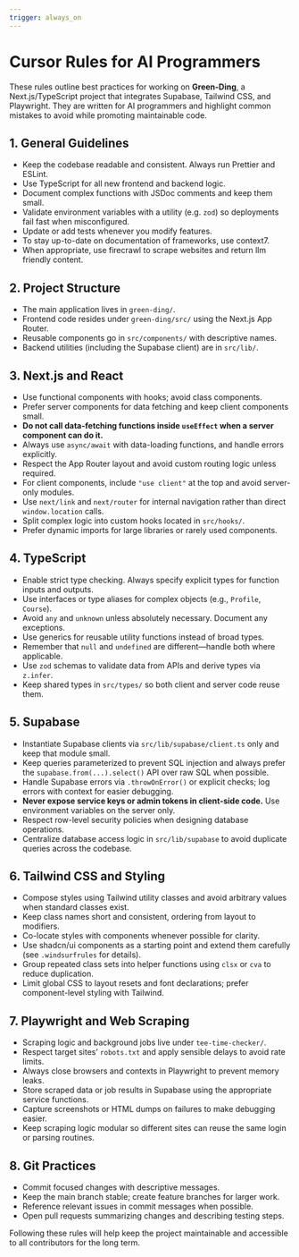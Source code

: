 ```yaml
---
trigger: always_on
---
```


# Cursor Rules for AI Programmers

These rules outline best practices for working on **Green-Ding**, a Next.js/TypeScript project that integrates Supabase, Tailwind CSS, and Playwright. They are written for AI programmers and highlight common mistakes to avoid while promoting maintainable code.

## 1. General Guidelines
- Keep the codebase readable and consistent. Always run Prettier and ESLint.
- Use TypeScript for all new frontend and backend logic.
- Document complex functions with JSDoc comments and keep them small.
- Validate environment variables with a utility (e.g. `zod`) so deployments fail fast when misconfigured.
- Update or add tests whenever you modify features.
- To stay up-to-date on documentation of frameworks, use context7. 
- When appropriate, use firecrawl to scrape websites and return llm friendly content. 

## 2. Project Structure
- The main application lives in `green-ding/`.
- Frontend code resides under `green-ding/src/` using the Next.js App Router.
- Reusable components go in `src/components/` with descriptive names.
- Backend utilities (including the Supabase client) are in `src/lib/`.

## 3. Next.js and React
- Use functional components with hooks; avoid class components.
- Prefer server components for data fetching and keep client components small.
- **Do not call data-fetching functions inside `useEffect` when a server component can do it.**
- Always use `async/await` with data-loading functions, and handle errors explicitly.
- Respect the App Router layout and avoid custom routing logic unless required.
- For client components, include `"use client"` at the top and avoid server-only modules.
- Use `next/link` and `next/router` for internal navigation rather than direct `window.location` calls.
- Split complex logic into custom hooks located in `src/hooks/`.
- Prefer dynamic imports for large libraries or rarely used components.

## 4. TypeScript
- Enable strict type checking. Always specify explicit types for function inputs and outputs.
- Use interfaces or type aliases for complex objects (e.g., `Profile`, `Course`).
- Avoid `any` and `unknown` unless absolutely necessary. Document any exceptions.
- Use generics for reusable utility functions instead of broad types.
- Remember that `null` and `undefined` are different—handle both where applicable.
- Use `zod` schemas to validate data from APIs and derive types via `z.infer`.
- Keep shared types in `src/types/` so both client and server code reuse them.

## 5. Supabase
- Instantiate Supabase clients via `src/lib/supabase/client.ts` only and keep that module small.
- Keep queries parameterized to prevent SQL injection and always prefer the `supabase.from(...).select()` API over raw SQL when possible.
- Handle Supabase errors via `.throwOnError()` or explicit checks; log errors with context for easier debugging.
- **Never expose service keys or admin tokens in client-side code.** Use environment variables on the server only.
- Respect row-level security policies when designing database operations.
- Centralize database access logic in `src/lib/supabase` to avoid duplicate queries across the codebase.

## 6. Tailwind CSS and Styling
- Compose styles using Tailwind utility classes and avoid arbitrary values when standard classes exist.
- Keep class names short and consistent, ordering from layout to modifiers.
- Co-locate styles with components whenever possible for clarity.
- Use shadcn/ui components as a starting point and extend them carefully (see `.windsurfrules` for details).
- Group repeated class sets into helper functions using `clsx` or `cva` to reduce duplication.
- Limit global CSS to layout resets and font declarations; prefer component-level styling with Tailwind.

## 7. Playwright and Web Scraping
- Scraping logic and background jobs live under `tee-time-checker/`.
- Respect target sites’ `robots.txt` and apply sensible delays to avoid rate limits.
- Always close browsers and contexts in Playwright to prevent memory leaks.
- Store scraped data or job results in Supabase using the appropriate service functions.
- Capture screenshots or HTML dumps on failures to make debugging easier.
- Keep scraping logic modular so different sites can reuse the same login or parsing routines.


## 8. Git Practices
- Commit focused changes with descriptive messages.
- Keep the main branch stable; create feature branches for larger work.
- Reference relevant issues in commit messages when possible.
- Open pull requests summarizing changes and describing testing steps.

Following these rules will help keep the project maintainable and accessible to all contributors for the long term.